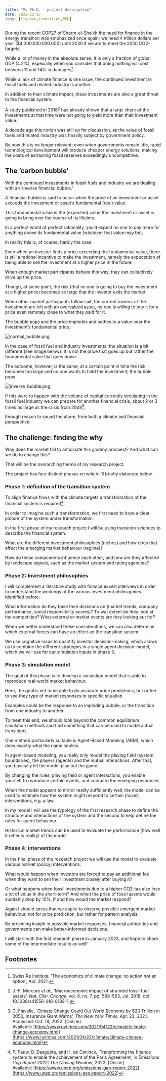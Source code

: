 ```yaml
---
title: "My Ph.D. - project description"
date: 2022-12-15
tags: [finance,transition,PhD]
---
```


During the recent COP27 of Sharm-el-Sheikh the need for finance in the energy transition was emphasized once again; we need 4 trillion dollars per year ($4.000.000.000.000) until 2030 if we are to meet the 2050 CO2-targets.

While a lot of money in the absolute sense, it is only a fraction of global GDP (4.2%), especially when you consider that doing nothing will cost between 11 and 14% in damages[^1].

While a lack of climate finance is one issue, the continued investment in fossil fuels and related industry is another.

In addition to their climate impact, these investments are also a great threat to the financial system.

A study published in 2018[^2] has already shown that a large share of the investments at that time were not going to yield more than their investment value.

A decade ago this notion was still up for discussion, as the value of fossil fuels and related industry was heavily subject by government policy.

By now this is no longer relevant; even when governments remain idle, rapid technological development will produce cheaper energy solutions, making the costs of extracting fossil reserves exceedingly uncompetitive.

## The ‘carbon bubble’

With the continued investments in fossil fuels and industry we are dealing with an ‘inverse financial bubble.’

A financial bubble is said to occur when the price of an investment or asset exceeds the investment or asset’s fundamental (real) value.

This fundamental value is the (expected) value the investment or asset is going to bring over the course of its lifetime.

In a perfect world of perfect rationality, you’d expect no one to pay more for anything above its fundamental value (whatever that value may be).

In reality this is, of course, hardly the case.

Even when an investor finds a price exceeding the fundamental value, there is still a rational incentive to make the investment, namely the expectation of being able to sell the investment at a higher price in the future.

When enough market participants behave this way, they can collectively drive up the price.

Though, at some point, the risk (that no one is going to buy the investment at a higher price) becomes so large that the investor exits the market.

When other market participants follow suit, the current owners of the investment are left with an overvalued asset, no one is willing to buy it for a price even remotely close to what they paid for it.

The bubble pops and the price implodes and settles to a value near the investment’s fundamental price.

![normal_bubble.png](https://raw.githubusercontent.com/willem-klok/willem-klok.github.io/master/images/normal_bubble.png)

In the case of fossil fuel and industry investments, the situation is a bit different (see image below). It is not the price that goes _up_ but rather the fundamental value that goes _down_.

The outcome, however, is the same; at a certain point in time the risk becomes too large and no one wants to hold the investment; the bubble pops.

![inverse_bubble.png](https://raw.githubusercontent.com/willem-klok/willem-klok.github.io/master/images/inverse_bubble.png)

If this were to happen with the volume of capital currently circulating in the fossil fuel industry we can prepare for another financial crisis, about 2 or 3 times as large as the crisis from 2008[^3].

Enough reason to sound the alarm, from both a climate and financial perspective.

## The challenge: finding the why

Why does the market fail to anticipate this gloomy prospect? And what can we do to change this?

That will be the overarching theme of my research project.

The project has four distinct phases on which I’ll briefly elaborate below.

### Phase 1: definition of the transition system

To align finance flows with the climate targets a transformation of the financial system is required[^4].

In order to imagine such a transformation, we first need to have a clear picture of the system under transformation.

In the first phase of my research project I will be using transition sciences to describe the financial system.

What are the different investment philosophies (niches) and how does that affect the emerging market behaviour (regime)?

How do these components influence each other, and how are they affected by landscape signals, such as the market system and rating agencies?

### Phase 2: Investment philosophies

I will complement a literature study with finance expert interviews in order to understand the workings of the various investment philosophies identified before.

What information do they base their decisions on (market trends, company performance, social responsibility scores)? To wat extent do they look at the competition? What external or market events are they looking out for?

When we better understand these considerations, we can also determine which external forces can have an effect on the transition system.

We use cognitive maps to quantify investor decision-making, which allows us to combine the different strategies in a single agent decision-model, which we will use for our simulation inputs in phase 3.

### Phase 3: simulation model

The goal of this phase is to develop a simulation model that is able to reproduce real-world market behaviour.

Here, the goal is not to be able to do accurate price predictions, but rather to see they type of market responses to specific situation.

Examples could be the response to an imploding bubble, or the transition from one industry to another.

To meet this end, we should look beyond the common equilibrium simulation methods and find something that can be used to model actual transitions.

One method particularly suitable is Agent-Based Modeling (ABM), which does exactly what the name implies.

In agent-based modeling, you really only model the playing field (system boundaries), the players (agents) and the mutual interactions. After that, you basically let the model play out the game.

By changing the rules, playing field or agent interactions, you enable yourself to reproduce certain events, and compare the emerging responses.

When the model appears to mirror reality sufficiently well, the model can be used to estimate how the system might respond to certain (novel) interventions, e.g. a law.

In my model I will use the typology of the first research phase to define the structure and interactions of the system and the second to help define the rules for agent behaviour.

Historical market trends can be used to evaluate the performance (how well it reflects reality) of the model.

### Phase 4: interventions

In the final phase of the research project we will use the model to evaluate various market (policy) interventions.

What would happen when investors are forced to pay an additional fee when they want to sell their investment closely after buying it?

Or what happens when fossil investments due to a higher CO2-tax also lose a lot of value in the short-term? And when the price of fossil assets would suddenly drop by 10%, if and how would the market respond?

Again I should stress that we aspire to observe possible emergent market behaviour, not for price prediction, but rather for pattern analysis.

By providing insight in possible market responses, financial authorities and governments can make better-informed decisions.

I will start with the first research phase in January 2023, and hope to share some of the intermediate results as well!


## Footnotes
[^1]: Swiss Re Institute, ‘The economics of climate change: no action not an option’, Apr. 2021.
[^2]: J.-F. Mercure _et al._, ‘Macroeconomic impact of stranded fossil fuel assets’, _Nat. Clim. Change_, vol. 8, no. 7, pp. 588–593, Jul. 2018, doi: 10.1038/s41558-018-0182-1.
[^3]: C. Flavelle, ‘Climate Change Could Cut World Economy by $23 Trillion in 2050, Insurance Giant Warns’, _The New York Times_, Apr. 22, 2021. Accessed: Oct. 18, 2022. \[Online\]. Available: [https://www.nytimes.com/2021/04/22/climate/climate-change-economy.html](https://www.nytimes.com/2021/04/22/climate/climate-change-economy.html)
[^4]: P. Pauw, D. Dasgupta, and H. de Coninck, ‘Transforming the finance system to enable the achievement of the Paris Agreement’, in _Emissions Gap Report 2022: The Closing Window_, 2022. \[Online\]. Available: [https://www.unep.org/emissions-gap-report-2022](https://www.unep.org/emissions-gap-report-2022)
